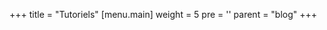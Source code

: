 +++
title = "Tutoriels"
[menu.main]
  weight = 5
  pre = '<i class="fas fa-fw fa-columns"></i>'
  parent = "blog"
+++
